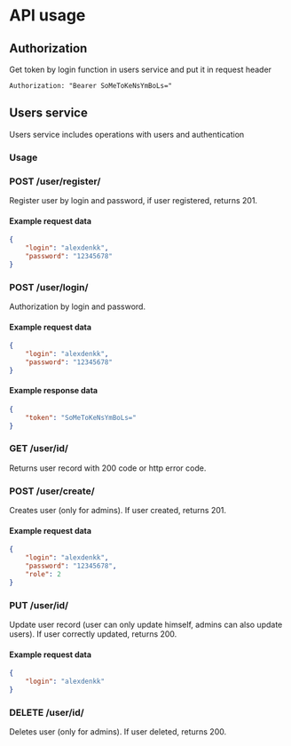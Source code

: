# API usage

## Authorization
  Get token by login function in users service and put it in request header
  ```
  Authorization: "Bearer SoMeToKeNsYmBoLs="
  ```

## Users service
 Users service includes operations with users and authentication

### Usage
 ### POST /user/register/
  Register user by login and password, if user registered, returns 201.
  #### Example request data
  ```json
  {
      "login": "alexdenkk",
      "password": "12345678"
  }
  ```

 ### POST /user/login/
   Authorization by login and password.
 #### Example request data
 ```json
 {
     "login": "alexdenkk",
     "password": "12345678"
 }
 ```
 #### Example response data
 ```json
 {
     "token": "SoMeToKeNsYmBoLs="
 }
 ```

 ### GET /user/id/
  Returns user record with 200 code or http error code.

 ### POST /user/create/
  Creates user (only for admins). If user created, returns 201.
  #### Example request data
  ```json
  {
      "login": "alexdenkk",
      "password": "12345678",
      "role": 2
  }
  ```

 ### PUT /user/id/
  Update user record (user can only update himself, admins can also update users).
  If user correctly updated, returns 200.
  #### Example request data
  ```json
  {
      "login": "alexdenkk"
  }
  ```

 ### DELETE /user/id/
  Deletes user (only for admins). If user deleted, returns 200.
